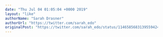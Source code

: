```yaml
---
date: "Thu Jul 04 01:05:04 +0000 2019"
layout: "like"
authorName: "Sarah Drasner"
authorUrl: "https://twitter.com/sarah_edo"
originalPost: "https://twitter.com/sarah_edo/status/1146585683139559424"
---
```

